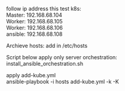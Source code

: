 follow ip address this test k8s:
<br>
Master: 192.168.68.104<br>
Worker: 192.168.68.105<br>
Worker: 192.168.68.106<br>
ansible: 192.168.68.108<br>

Archieve hosts:
add in /etc/hosts

Script below apply only server orchestration:<br>
install_ansible_orchestration.sh

apply add-kube.yml<br>
ansible-playbook -i hosts add-kube.yml -k -K
